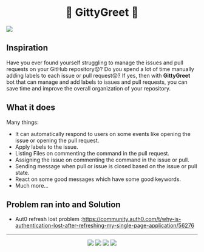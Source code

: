 <h1 align="center">🤖 GittyGreet 🤖</h1>

<img src="https://user-images.githubusercontent.com/74038190/221352995-5ac18bdf-1a19-4f99-bbb6-77559b220470.gif" />

## Inspiration
Have you ever found yourself struggling to manage the issues and pull requests on your GitHub repository😟? Do you spend a lot of time manually adding labels to each issue or pull request😵? If yes, then with **GittyGreet** bot that can manage and add labels to issues and pull requests, you can save time and improve the overall organization of your repository.

## What it does
Many things: 
- It can automatically respond to users on some events like opening the issue or opening the pull request.
- Apply labels to the issue.
- Listing Files on commenting the command in the pull request.
- Assigning the issue on commenting the command in the issue or pull.
- Sending message when pull or issue is closed based on the issue or pull state.
- React on some good messages which have some good keywords.
- Much more...

## Problem ran into and Solution
- Aut0 refresh lost problem :https://community.auth0.com/t/why-is-authentication-lost-after-refreshing-my-single-page-application/56276


<hr/>
<div align="center">
  <img src="https://img.shields.io/badge/javascript-%23323330.svg?style=for-the-badge&logo=javascript&logoColor=%23F7DF1E"/>
  <img src="https://img.shields.io/badge/react-%2320232a.svg?style=for-the-badge&logo=react&logoColor=%2361DAFB"/>
  <img src="https://img.shields.io/badge/NPM-%23CB3837.svg?style=for-the-badge&logo=npm&logoColor=white"/>
  <img src="https://img.shields.io/badge/node.js-6DA55F?style=for-the-badge&logo=node.js&logoColor=white"/>
 </div>
